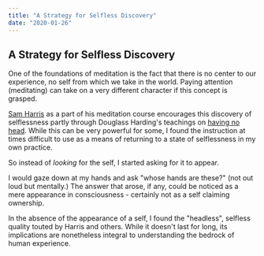 ```yaml
---
title: "A Strategy for Selfless Discovery"
date: "2020-01-26"
---
```


## A Strategy for Selfless Discovery

One of the foundations of meditation is the
fact that there is no center to our experience,
no self from which we take in the world.
Paying attention (meditating) can take on a 
very different character if this concept is grasped.

[Sam Harris](https://samharris.org/) as a
part of his meditation course encourages this
discovery of selflessness partly through Douglass
Harding's teachings on
[having no head](http://www.headless.org/on-having-no-head.htm). While this can be very powerful
for some, I found the instruction at times difficult to
use as a means of returning to a state of selflessness in
my own practice.

So instead of *looking* for the self, I started asking
for it to appear.

I would gaze down at my hands
and ask "whose hands are these?" (not out loud but
mentally.) The answer that arose, if any,
could be noticed as a mere appearance in consciousness -
certainly not as a self claiming ownership.

In the absence of the appearance of a self, I found the
"headless", selfless quality touted by Harris and others.
While it doesn't last for long, its implications are
nonetheless integral to understanding the bedrock
of human experience.
